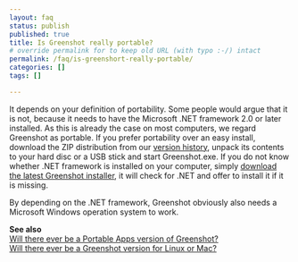 ```yaml
---
layout: faq
status: publish
published: true
title: Is Greenshot really portable?
# override permalink for to keep old URL (with typo :-/) intact
permalink: /faq/is-greenshort-really-portable/
categories: []
tags: []

---
```

<p>It depends on your definition of portability. Some people would argue that it is not, because it needs to have the Microsoft .NET framework 2.0 or later installed. As this is already the case on most computers, we regard Greenshot as portable. If you prefer portability over an easy install, download the ZIP distribution from our <a href="/version-history/">version history</a>, unpack its contents to your hard disc or a USB stick and start Greenshot.exe. If you do not know whether .NET framework is installed on your computer, simply <a href="/downloads/">download the latest Greenshot installer</a>, it will check for .NET and offer to install it if it is missing.</p>
<p>By depending on the .NET framework, Greenshot obviously also needs a Microsoft Windows operation system to work.</p>
<p><strong>See also</strong><br />
<a href="/faq/will-there-ever-be-a-portable-apps-version-of-greenshot/">Will there ever be a Portable Apps version of Greenshot?</a><br /><a href="/faq/will-there-ever-be-a-greenshot-version-for-linux-or-mac/" title="Will there ever be a Greenshot version for Linux or Mac?">Will there ever be a Greenshot version for Linux or Mac?</a></p>

